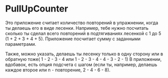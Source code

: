 # PullUpCounter
Это приложение считает количество повторений в упражнении, когда ты делаешь его в виде лесенки.
Например, тебе нужно посчитать сколько ты сделал всего повторений в подтягиваниях лесенкой с 1 до 5 (1 + 2 + 3 + 4 + 5). 
Приложение посчитает сумму с заданными параметрами. 

Также, можно указать, делаешь ты лесенку только в одну сторону или в обратную тоже( 1 - 2 - 3 - 4   или  1 - 2 - 3 - 4 - 4 - 3 - 2 - 1)
В приложении, вдобавок, есть опция подсчета с шагом (если ты, например, делаешь каждое второе или n - повторение, 2 - 4 - 6 - 8).

